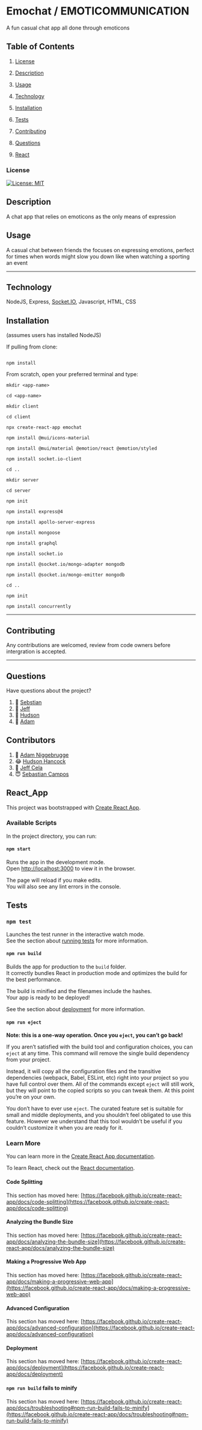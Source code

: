 # Emochat / EMOTICOMMUNICATION
 
A fun casual chat app all done through emoticons 

## Table of Contents

1. [License](#License)

2. [Description](#Description)

3. [Usage](#Usage)

4. [Technology](#Technology)

5. [Installation](#Installation)

6. [Tests](#Tests)

7. [Contributing](#Contributing)

8. [Questions](#Questions)

9. [React](#React_App)


### License

[![License: MIT](https://img.shields.io/badge/License-MIT-yellow.svg)](https://opensource.org/licenses/MIT)

## Description

A chat app that relies on emoticons as the only means of expression

## Usage

A casual chat between friends the focuses on expressing emotions, perfect for times when words might slow you down like when watching a sporting an event

_ _ _ _

## Technology

NodeJS, Express, [Socket.IO](https://socket.io/), Javascript, HTML, CSS

## Installation

(assumes users has installed NodeJS)

If pulling from clone:
```

npm install

```

From scratch, open your preferred terminal and type:

```
mkdir <app-name>

cd <app-name>

mkdir client

cd client

npx create-react-app emochat

npm install @mui/icons-material

npm install @mui/material @emotion/react @emotion/styled

npm install socket.io-client

cd ..

mkdir server

cd server

npm init

npm install express@4

npm install apollo-server-express

npm install mongoose

npm install graphql

npm install socket.io

npm install @socket.io/mongo-adapter mongodb

npm install @socket.io/mongo-emitter mongodb

cd ..

npm init

npm install concurrently

```

_ _ _ _

## Contributing

Any contributions are welcomed, review from code owners before intergration is accepted.

_ _ _ _

## Questions

Have questions about the project? 

1. :email: [Sebstian](mailto:seb.campos03@gmail.com)
2. :email: [Jeff](mailto:jeffcela@gmail.com)
3. :email: [Hudson](mailto:hudsonhancock@gmail.com)
4. :email: [Adam](mailto:adam.niggebrugge@gmail.com)


## Contributors

1. :hand_over_mouth: [Adam Niggebrugge](https://github.com/adam-niggebrugge)
2. :joy: [Hudson Hancock](https://github.com/hudsonhancock)
3. :money_mouth_face: [Jeff Cela](https://github.com/jeffcela)
4. :innocent: [Sebastian Campos](https://github.com/scampos321)

## React_App

This project was bootstrapped with [Create React App](https://github.com/facebook/create-react-app).

### Available Scripts

In the project directory, you can run:

#### `npm start`

Runs the app in the development mode.\
Open [http://localhost:3000](http://localhost:3000) to view it in the browser.

The page will reload if you make edits.\
You will also see any lint errors in the console.

## Tests

### `npm test`

Launches the test runner in the interactive watch mode.\
See the section about [running tests](https://facebook.github.io/create-react-app/docs/running-tests) for more information.

#### `npm run build`

Builds the app for production to the `build` folder.\
It correctly bundles React in production mode and optimizes the build for the best performance.

The build is minified and the filenames include the hashes.\
Your app is ready to be deployed!

See the section about [deployment](https://facebook.github.io/create-react-app/docs/deployment) for more information.

#### `npm run eject`

**Note: this is a one-way operation. Once you `eject`, you can’t go back!**

If you aren’t satisfied with the build tool and configuration choices, you can `eject` at any time. This command will remove the single build dependency from your project.

Instead, it will copy all the configuration files and the transitive dependencies (webpack, Babel, ESLint, etc) right into your project so you have full control over them. All of the commands except `eject` will still work, but they will point to the copied scripts so you can tweak them. At this point you’re on your own.

You don’t have to ever use `eject`. The curated feature set is suitable for small and middle deployments, and you shouldn’t feel obligated to use this feature. However we understand that this tool wouldn’t be useful if you couldn’t customize it when you are ready for it.

### Learn More

You can learn more in the [Create React App documentation](https://facebook.github.io/create-react-app/docs/getting-started).

To learn React, check out the [React documentation](https://reactjs.org/).

#### Code Splitting

This section has moved here: [https://facebook.github.io/create-react-app/docs/code-splitting](https://facebook.github.io/create-react-app/docs/code-splitting)

#### Analyzing the Bundle Size

This section has moved here: [https://facebook.github.io/create-react-app/docs/analyzing-the-bundle-size](https://facebook.github.io/create-react-app/docs/analyzing-the-bundle-size)

#### Making a Progressive Web App

This section has moved here: [https://facebook.github.io/create-react-app/docs/making-a-progressive-web-app](https://facebook.github.io/create-react-app/docs/making-a-progressive-web-app)

#### Advanced Configuration

This section has moved here: [https://facebook.github.io/create-react-app/docs/advanced-configuration](https://facebook.github.io/create-react-app/docs/advanced-configuration)

#### Deployment

This section has moved here: [https://facebook.github.io/create-react-app/docs/deployment](https://facebook.github.io/create-react-app/docs/deployment)

#### `npm run build` fails to minify

This section has moved here: [https://facebook.github.io/create-react-app/docs/troubleshooting#npm-run-build-fails-to-minify](https://facebook.github.io/create-react-app/docs/troubleshooting#npm-run-build-fails-to-minify)
